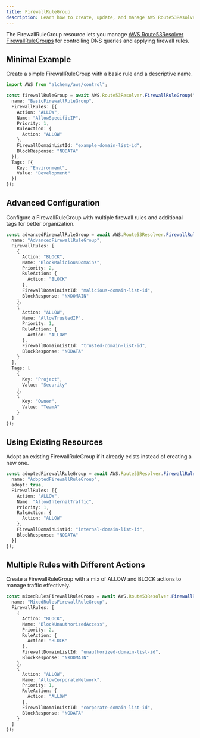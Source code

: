 ```yaml
---
title: FirewallRuleGroup
description: Learn how to create, update, and manage AWS Route53Resolver FirewallRuleGroups using Alchemy Cloud Control.
---
```


The FirewallRuleGroup resource lets you manage [AWS Route53Resolver FirewallRuleGroups](https://docs.aws.amazon.com/route53resolver/latest/userguide/) for controlling DNS queries and applying firewall rules.

## Minimal Example

Create a simple FirewallRuleGroup with a basic rule and a descriptive name.

```ts
import AWS from "alchemy/aws/control";

const firewallRuleGroup = await AWS.Route53Resolver.FirewallRuleGroup("basicFirewallRuleGroup", {
  name: "BasicFirewallRuleGroup",
  FirewallRules: [{
    Action: "ALLOW",
    Name: "AllowSpecificIP",
    Priority: 1,
    RuleAction: {
      Action: "ALLOW"
    },
    FirewallDomainListId: "example-domain-list-id",
    BlockResponse: "NODATA"
  }],
  Tags: [{
    Key: "Environment",
    Value: "Development"
  }]
});
```

## Advanced Configuration

Configure a FirewallRuleGroup with multiple firewall rules and additional tags for better organization.

```ts
const advancedFirewallRuleGroup = await AWS.Route53Resolver.FirewallRuleGroup("advancedFirewallRuleGroup", {
  name: "AdvancedFirewallRuleGroup",
  FirewallRules: [
    {
      Action: "BLOCK",
      Name: "BlockMaliciousDomains",
      Priority: 2,
      RuleAction: {
        Action: "BLOCK"
      },
      FirewallDomainListId: "malicious-domain-list-id",
      BlockResponse: "NXDOMAIN"
    },
    {
      Action: "ALLOW",
      Name: "AllowTrustedIP",
      Priority: 1,
      RuleAction: {
        Action: "ALLOW"
      },
      FirewallDomainListId: "trusted-domain-list-id",
      BlockResponse: "NODATA"
    }
  ],
  Tags: [
    {
      Key: "Project",
      Value: "Security"
    },
    {
      Key: "Owner",
      Value: "TeamA"
    }
  ]
});
```

## Using Existing Resources

Adopt an existing FirewallRuleGroup if it already exists instead of creating a new one.

```ts
const adoptedFirewallRuleGroup = await AWS.Route53Resolver.FirewallRuleGroup("adoptedFirewallRuleGroup", {
  name: "AdoptedFirewallRuleGroup",
  adopt: true,
  FirewallRules: [{
    Action: "ALLOW",
    Name: "AllowInternalTraffic",
    Priority: 1,
    RuleAction: {
      Action: "ALLOW"
    },
    FirewallDomainListId: "internal-domain-list-id",
    BlockResponse: "NODATA"
  }]
});
```

## Multiple Rules with Different Actions

Create a FirewallRuleGroup with a mix of ALLOW and BLOCK actions to manage traffic effectively.

```ts
const mixedRulesFirewallRuleGroup = await AWS.Route53Resolver.FirewallRuleGroup("mixedRulesFirewallRuleGroup", {
  name: "MixedRulesFirewallRuleGroup",
  FirewallRules: [
    {
      Action: "BLOCK",
      Name: "BlockUnauthorizedAccess",
      Priority: 2,
      RuleAction: {
        Action: "BLOCK"
      },
      FirewallDomainListId: "unauthorized-domain-list-id",
      BlockResponse: "NXDOMAIN"
    },
    {
      Action: "ALLOW",
      Name: "AllowCorporateNetwork",
      Priority: 1,
      RuleAction: {
        Action: "ALLOW"
      },
      FirewallDomainListId: "corporate-domain-list-id",
      BlockResponse: "NODATA"
    }
  ]
});
```